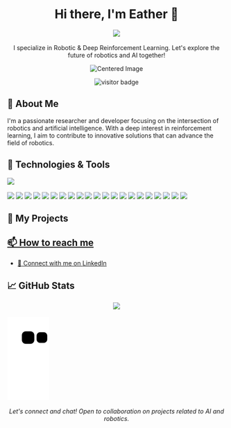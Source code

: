 
<h1 align="center">Hi there, I'm Eather 👋</h1>
<p align="center">
  <a href="https://github.com/eather0056">
    <img src="[https://i.gifer.com/JaBP.gif]" width="30%" height="auto" />
  </a>
</p>
<p align="center">
  I specialize in Robotic & Deep Reinforcement Learning. Let's explore the future of robotics and AI together!
</p>

<div style="text-align:center;">
  <img src="https://media0.giphy.com/media/3otPorWLQJq5GmHRtu/giphy.gif" alt="Centered Image">
</div>

<p align="center">
  <!-- Visitor count -->
  <img src="https://visitor-badge.laobi.icu/badge?page_id=eather0056.eather0056" alt="visitor badge"/>
</p>

## 🚀 About Me
I'm a passionate researcher and developer focusing on the intersection of robotics and artificial intelligence. With a deep interest in reinforcement learning, I aim to contribute to innovative solutions that can advance the field of robotics.

## 🔧 Technologies & Tools
![](https://img.shields.io/badge/OS-Linux-informational?style=flat&logo=linux&logoColor=white&color=2bbc8a)
<!-- Add more badges from https://shields.io -->
![](https://img.shields.io/badge/PLC-Expert-informational?style=flat&logoColor=white&color=2bbc8a)
![](https://img.shields.io/badge/HMI-Proficient-informational?style=flat&logoColor=white&color=2bbc8a)
![](https://img.shields.io/badge/VFD-Skilled-informational?style=flat&logoColor=white&color=2bbc8a)
![](https://img.shields.io/badge/SCADA-Experienced-informational?style=flat&logoColor=white&color=2bbc8a)
![](https://img.shields.io/badge/Servo_System-Proficient-informational?style=flat&logoColor=white&color=2bbc8a)
![](https://img.shields.io/badge/Fusion_360_(3D_Design)-Proficient-informational?style=flat&logoColor=white&color=2bbc8a)
![](https://img.shields.io/badge/MATLAB_SIMULINK-Proficient-informational?style=flat&logoColor=white&color=2bbc8a)
![](https://img.shields.io/badge/Robotic_Operating_System-Experienced-informational?style=flat&logoColor=white&color=2bbc8a)
![](https://img.shields.io/badge/Gazebo-Proficient-informational?style=flat&logoColor=white&color=2bbc8a)
![](https://img.shields.io/badge/ThingSpeak-Skilled-informational?style=flat&logoColor=white&color=2bbc8a)
![](https://img.shields.io/badge/IBM_Cloud-Proficient-informational?style=flat&logoColor=white&color=2bbc8a)
![](https://img.shields.io/badge/Node-Red-Experienced-informational?style=flat&logoColor=white&color=2bbc8a)
![](https://img.shields.io/badge/MIT_App_Inventor-Skilled-informational?style=flat&logoColor=white&color=2bbc8a)
![](https://img.shields.io/badge/C++-Proficient-informational?style=flat&logoColor=white&color=2bbc8a)
![](https://img.shields.io/badge/Python-Skilled-informational?style=flat&logoColor=white&color=2bbc8a)
![](https://img.shields.io/badge/Ladder-Experienced-informational?style=flat&logoColor=white&color=2bbc8a)
![](https://img.shields.io/badge/Statement_List_(STL)-Skilled-informational?style=flat&logoColor=white&color=2bbc8a)
![](https://img.shields.io/badge/ESP-Proficient-informational?style=flat&logoColor=white&color=2bbc8a)
![](https://img.shields.io/badge/Arduino-Skilled-informational?style=flat&logoColor=white&color=2bbc8a)
![](https://img.shields.io/badge/Raspberry_PI-Proficient-informational?style=flat&logoColor=white&color=2bbc8a)
![](https://img.shields.io/badge/Siemens_S7-1200-Experienced-informational?style=flat&logoColor=white&color=2bbc8a)
<!-- Add more badges from https://shields.io -->

## 📘 My Projects
<!-- Add rows of project cards -->
<p align="center">
  <!-- Project 1 -->
  <a href="LINK_TO_YOUR_PROJECT_1">
<!--    <img src="[URL_TO_PROJECT_1_IMAGE]" width="400" title="Project 1" alt="Project 1 Image"/>
  </a>
  <!-- Project 2 -->
  <a href="LINK_TO_YOUR_PROJECT_2">
<!--    <img src="[URL_TO_PROJECT_2_IMAGE]" width="400" title="Project 2" alt="Project 2 Image"/>
  </a>
</p>

## 📚 Learning & Growth
<!-- Animated progress bars or static images representing your journey -->
<!-- <img src="[URL_TO_YOUR_LEARNING_PROGRESS_GIF]" width="100%" height="auto" />
-->

## 📫 How to reach me
<!-- 📧 Email me at [mdeather0056@gmail.com](mailto:mdeather0056@gmail.com)-->
- 🔗 Connect with me on [LinkedIn](YOUR_LINKEDIN_PROFILE_URL)

<!-- Optional sections -->

## 📈 GitHub Stats

<p align="center">
  <img height="180em" src="https://github-readme-stats.vercel.app/api?username=eather0056&show_icons=true&hide_border=true&count_private=true&include_all_commits=true" />
</p>

![snake gif](https://github.com/eather0056/eather0056/blob/output/dist/github-contribution-grid-snake.svg)

<!-- Footer -->
<p align="center">
  <i>Let's connect and chat! Open to collaboration on projects related to AI and robotics.</i>
</p>

